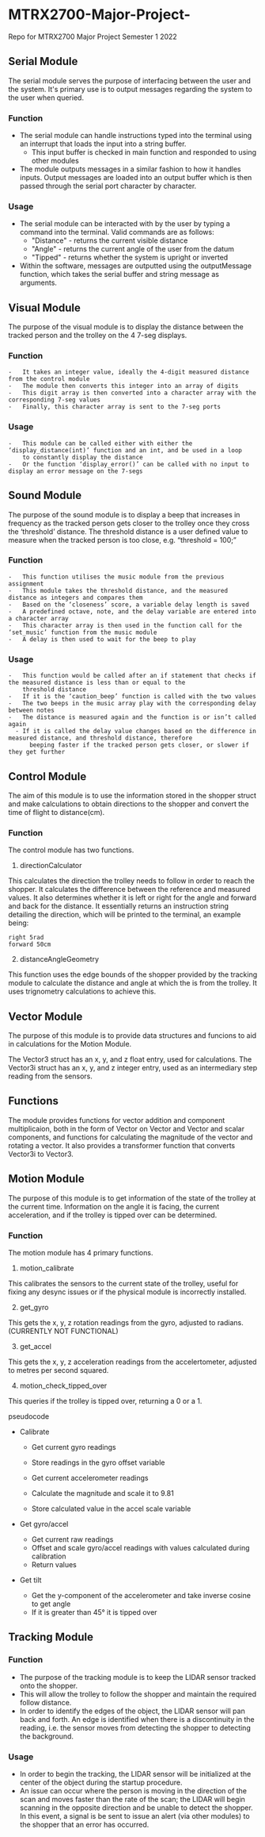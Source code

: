# MTRX2700-Major-Project-
Repo for MTRX2700 Major Project Semester 1 2022

## Serial Module 
  The serial module serves the purpose of interfacing between the user and the system. It's primary use is to output messages regarding the system to the user when       queried.
  
  ### Function
  - The serial module can handle instructions typed into the terminal using an interrupt that loads the input into a string buffer. 
    - This input buffer is checked in main function and responded to using other modules
  - The module outputs messages in a similar fashion to how it handles inputs. Output messages are loaded into an output buffer which is then passed through the           serial port character by character.
  ### Usage 
  - The serial module can be interacted with by the user by typing a command into the terminal. Valid commands are as follows:
      - "Distance" - returns the current visible distance 
      - "Angle" - returns the current angle of the user from the datum
      - "Tipped" - returns whether the system is upright or inverted
  - Within the software, messages are outputted using the outputMessage function, which takes the serial buffer and string message as arguments.

## Visual Module
  The purpose of the visual module is to display the distance between the tracked person and the trolley on the 4 7-seg displays. 

  ### Function
    -	It takes an integer value, ideally the 4-digit measured distance from the control module
    -	The module then converts this integer into an array of digits
    -	This digit array is then converted into a character array with the corresponding 7-seg values
    -	Finally, this character array is sent to the 7-seg ports
  ### Usage
    -	This module can be called either with either the ‘display_distance(int)’ function and an int, and be used in a loop 
        to constantly display the distance 
    -	Or the function ‘display_error()’ can be called with no input to display an error message on the 7-segs

## Sound Module
  The purpose of the sound module is to display a beep that increases in frequency as the tracked person gets closer to the trolley once they cross the ‘threshold’ 
  distance. The threshold distance is a user defined value to measure when the tracked person is too close, e.g. “threshold = 100;”
  
  ### Function
    -	This function utilises the music module from the previous assignment 
    -	This module takes the threshold distance, and the measured distance as integers and compares them
    -	Based on the ‘closeness’ score, a variable delay length is saved
    -	A predefined octave, note, and the delay variable are entered into a character array
    -	This character array is then used in the function call for the ‘set_music’ function from the music module 
    -	A delay is then used to wait for the beep to play

  ### Usage
    -	This function would be called after an if statement that checks if the measured distance is less than or equal to the  
        threshold distance
    -	If it is the ‘caution_beep’ function is called with the two values
    -	The two beeps in the music array play with the corresponding delay between notes
    -	The distance is measured again and the function is or isn’t called again
      - If it is called the delay value changes based on the difference in measured distance, and threshold distance, therefore  
          beeping faster if the tracked person gets closer, or slower if they get further

## Control Module
  The aim of this module is to use the information stored in the shopper struct and make calculations to obtain directions to the shopper and convert the time of flight to distance(cm).
  
  ### Function
  The control module has two functions.
  1. directionCalculator
  
  This calculates the direction the trolley needs to follow in order to reach the shopper. It calculates the difference between the reference and measured values. It also determines whether it is left or right for the angle and forward and back for the distance. It essentially returns an instruction string detailing the direction, which will be printed to the terminal, an example being:
  
    right 5rad
    forward 50cm
 
 
  2. distanceAngleGeometry

  This function uses the edge bounds of the shopper provided by the tracking module to calculate the distance and angle at which the is from the trolley. It uses trignometry calculations to achieve this.
    
## Vector Module
  The purpose of this module is to provide data structures and funcions to aid in calculations for the Motion Module.
  
  The Vector3 struct has an x, y, and z float entry, used for calculations.
  The Vector3i struct has an x, y, and z integer entry, used as an intermediary step reading from the sensors.
  
  ## Functions
  The module provides functions for vector addition and component multiplicaion, both in the form of Vector on Vector and Vector and scalar components, and functions for calculating the magnitude of the vector and rotating a vector.
  It also provides a transformer function that converts Vector3i to Vector3.  
    
## Motion Module
  The purpose of this module is to get information of the state of the trolley at the current time.  Information on the angle it is facing, the current acceleration, and if the trolley is tipped over can be determined.
  
  ### Function
  The motion module has 4 primary functions.
  
  1. motion_calibrate
  
  This calibrates the sensors to the current state of the trolley, useful for fixing any desync issues or if the physical module is incorrectly installed.
  
  2. get_gyro

  This gets the x, y, z rotation readings from the gyro, adjusted to radians.  (CURRENTLY NOT FUNCTIONAL)
  
  3. get_accel
  
  This gets the x, y, z acceleration readings from the accelertometer, adjusted to metres per second squared.
  
  4. motion_check_tipped_over
  
  This queries if the trolley is tipped over, returning a 0 or a 1.

pseudocode
- Calibrate
    - Get current gyro readings
    - Store readings in the gyro offset variable

    - Get current accelerometer readings
    - Calculate the magnitude and scale it to 9.81
    - Store calculated value in the accel scale variable

- Get gyro/accel
    - Get current raw readings
    - Offset and scale gyro/accel readings with values calculated during calibration
    - Return values

- Get tilt
    - Get the y-component of the accelerometer and take inverse cosine to get angle
    - If it is greater than 45° it is tipped over

## Tracking Module

### Function
 - The purpose of the tracking module is to keep the LIDAR sensor tracked onto the shopper. 
 - This will allow the trolley to follow the shopper and maintain the required follow distance.
 - In order to identify the edges of the object, the LIDAR sensor will pan back and forth. An edge is identified when there is a discontinuity in the reading, i.e. the sensor moves from detecting the shopper to detecting the background.

### Usage
 - In order to begin the tracking, the LIDAR sensor will be initialized at the center of the object during the startup procedure. 
 - An issue can occur where the person is moving in the direction of the scan and moves faster than the rate of the scan; the LIDAR will begin scanning in the opposite direction and be unable to detect the shopper. In this event, a signal is be sent to issue an alert (via other modules) to the shopper that an error has occurred.
